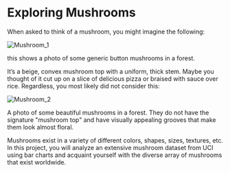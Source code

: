 # Exploring Mushrooms

When asked to think of a mushroom, you might imagine the following:

![Mushroom_1](https://static-assets.codecademy.com/Paths/data-analyst-career-path/mushroom-analysis-project/generic_mushroom.jpg)

this shows a photo of some generic button mushrooms in a forest.

It’s a beige, convex mushroom top with a uniform, thick stem. Maybe you thought of it cut up on a slice of delicious pizza or braised with sauce over rice. Regardless, you most likely did not consider this:

![Mushroom_2](https://static-assets.codecademy.com/Paths/data-analyst-career-path/mushroom-analysis-project/pretty_mushroom.jpg)

A photo of some beautiful mushrooms in a forest. They do not have the signature "mushroom top" and have visually appealing grooves that make them look almost floral.

Mushrooms exist in a variety of different colors, shapes, sizes, textures, etc. In this project, you will analyze an extensive mushroom dataset from UCI using bar charts and acquaint yourself with the diverse array of mushrooms that exist worldwide.
